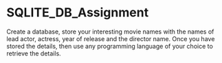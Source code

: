 # SQLITE_DB_Assignment
Create a database, store your interesting movie names with the names of lead actor, actress, year of release and the director name. Once you have stored the details, then use any programming language of your choice to retrieve the details.
